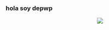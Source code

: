 ### hola soy depwp

<p align="center">
  <img src="![plink-wide-cat](https://github.com/Depwp/Depwp/assets/162775475/e8ab94d8-9cba-49af-a907-7eff71d56448)" />
</p>

